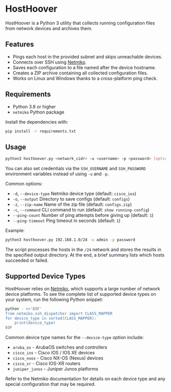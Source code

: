 # HostHoover

HostHoover is a Python 3 utility that collects running configuration files from network devices and archives them.

## Features

- Pings each host in the provided subnet and skips unreachable devices.
- Connects over SSH using [Netmiko](https://github.com/ktbyers/netmiko).
- Saves each configuration to a file named after the device hostname.
- Creates a ZIP archive containing all collected configuration files.
- Works on Linux and Windows thanks to a cross-platform ping check.

## Requirements

- Python 3.8 or higher
- `netmiko` Python package

Install the dependencies with:

```bash
pip install -r requirements.txt
```

## Usage

```bash
python3 hosthoover.py <network_cidr> -u <username> -p <password> [options]
```
You can also set credentials via the `SSH_USERNAME` and `SSH_PASSWORD` environment variables instead of using `-u` and `-p`.

Common options:

- `-d`, `--device-type`  Netmiko device type (default: `cisco_ios`)
- `-o`, `--output`       Directory to save configs (default: `configs`)
- `-z`, `--zip-name`     Name of the zip file (default: `configs.zip`)
- `-c`, `--command`      CLI command to run (default: `show running-config`)
- `--ping-count`         Number of ping attempts before giving up (default: `1`)
- `--ping-timeout`       Ping timeout in seconds (default: `1`)

Example:

```bash
python3 hosthoover.py 192.168.1.0/24 -u admin -p password
```

The script processes the hosts in the `/24` network and stores the results in the specified output directory.
At the end, a brief summary lists which hosts succeeded or failed.

## Supported Device Types

HostHoover relies on [Netmiko](https://github.com/ktbyers/netmiko), which
supports a large number of network device platforms. To see the complete list of
supported device types on your system, run the following Python snippet:

```bash
python - <<'EOF'
from netmiko.ssh_dispatcher import CLASS_MAPPER
for device_type in sorted(CLASS_MAPPER):
    print(device_type)
EOF
```
 
Common device type names for the `--device-type` option include:

- `aruba_os` - ArubaOS switches and controllers
- `cisco_ios` - Cisco IOS / IOS XE devices
- `cisco_nxos` - Cisco NX-OS (Nexus) devices
- `cisco_xr` - Cisco IOS-XR routers
- `juniper_junos` - Juniper Junos platforms

Refer to the Netmiko documentation for details on each device type and any
special configuration that may be required.
